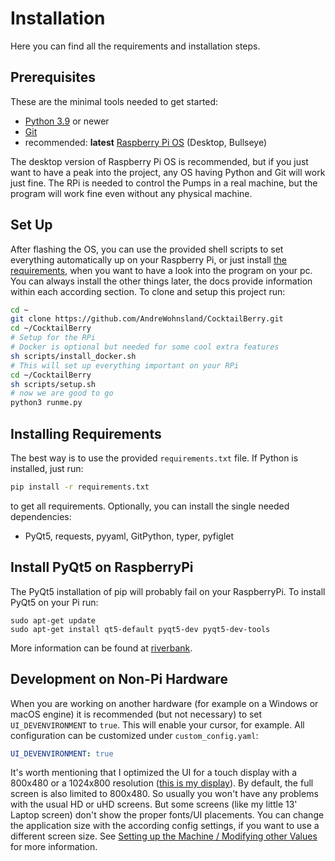 # Installation

Here you can find all the requirements and installation steps. 

## Prerequisites

These are the minimal tools needed to get started:

- [Python 3.9](https://www.python.org/downloads/) or newer
- [Git](https://git-scm.com/downloads)
- recommended: **latest** [Raspberry Pi OS](https://www.raspberrypi.com/software/) (Desktop, Bullseye)

The desktop version of Raspberry Pi OS is recommended, but if you just want to have a peak into the project, any OS having Python and Git will work just fine. The RPi is needed to control the Pumps in a real machine, but the program will work fine even without any physical machine.

## Set Up

After flashing the OS, you can use the provided shell scripts to set everything automatically up on your Raspberry Pi, or just install [the requirements](#installing-requirements), when you want to have a look into the program on your pc. You can always install the other things later, the docs provide information within each according section. To clone and setup this project run:

```bash
cd ~
git clone https://github.com/AndreWohnsland/CocktailBerry.git
cd ~/CocktailBerry
# Setup for the RPi
# Docker is optional but needed for some cool extra features
sh scripts/install_docker.sh
# This will set up everything important on your RPi
cd ~/CocktailBerry
sh scripts/setup.sh
# now we are good to go
python3 runme.py
```

## Installing Requirements
The best way is to use the provided `requirements.txt` file. If Python is installed, just run: 

```bash
pip install -r requirements.txt
``` 

to get all requirements. Optionally, you can install the single needed dependencies:

- PyQt5, requests, pyyaml, GitPython, typer, pyfiglet

## Install PyQt5 on RaspberryPi

The PyQt5 installation of pip will probably fail on your RaspberryPi. To install PyQt5 on your Pi run:

```
sudo apt-get update
sudo apt-get install qt5-default pyqt5-dev pyqt5-dev-tools
```

More information can be found at [riverbank](https://riverbankcomputing.com/software/pyqt/intro).

## Development on Non-Pi Hardware

When you are working on another hardware (for example on a Windows or macOS engine) it is recommended (but not necessary) to set `UI_DEVENVIRONMENT` to `true`. This will enable your cursor, for example. All configuration can be customized under `custom_config.yaml`:

```yaml
UI_DEVENVIRONMENT: true
```

It's worth mentioning that I optimized the UI for a touch display with a 800x480 or a 1024x800 resolution ([this is my display](https://www.amazon.de/gp/product/B071XT9Z7H/ref=ppx_yo_dt_b_asin_title_o05_s00?ie=UTF8&psc=1)). By default, the full screen is also limited to 800x480. So usually you won't have any problems with the usual HD or uHD screens. But some screens (like my little 13' Laptop screen) don't show the proper fonts/UI placements. You can change the application size with the according config settings, if you want to use a different screen size. See [Setting up the Machine / Modifying other Values](setup.md#setting-up-the-machine-modifying-other-values) for more information.

